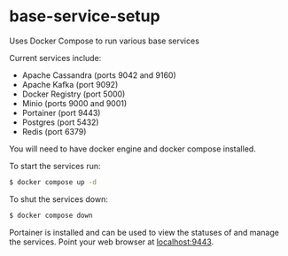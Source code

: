# base-service-setup
Uses Docker Compose to run various base services

Current services include:

* Apache Cassandra (ports 9042 and 9160)
* Apache Kafka (port 9092)
* Docker Registry (port 5000)
* Minio (ports 9000 and 9001)
* Portainer (port 9443)
* Postgres (port 5432)
* Redis (port 6379)

You will need to have docker engine and docker compose installed.

To start the services run:

```bash
$ docker compose up -d
```

To shut the services down:

```bash
$ docker compose down
```

Portainer is installed and can be used to view the statuses of and manage the services.  Point your web browser at [localhost:9443](https://localhost:9443).
